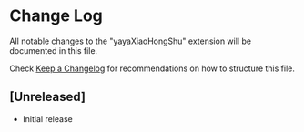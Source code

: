 # Change Log

All notable changes to the "yayaXiaoHongShu" extension will be documented in this file.

Check [Keep a Changelog](http://keepachangelog.com/) for recommendations on how to structure this file.

## [Unreleased]

- Initial release